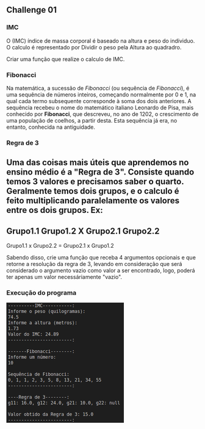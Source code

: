 ## Challenge 01

### IMC

O (IMC) índice de massa corporal é baseado na altura e peso do individuo.
O calculo é representado por Dividir o peso pela Altura ao quadradro.

Criar uma função que realize o calculo de IMC.

### Fibonacci

Na matemática, a sucessão de _Fibonacci_ (ou sequência de _Fibonacci_), é uma sequência de números inteiros, começando normalmente por 0 e 1, na qual cada termo subsequente corresponde à soma dos dois anteriores. A sequência recebeu o nome do matemático italiano Leonardo de Pisa, mais conhecido por **Fibonacci**, que descreveu, no ano de 1202, o crescimento de uma população de coelhos, a partir desta. Esta sequência já era, no entanto, conhecida na antiguidade.

### Regra de 3

Uma das coisas mais úteis que aprendemos no ensino médio é a "Regra de 3".
Consiste quando temos 3 valores e precisamos saber o quarto.
Geralmente temos dois grupos, e o calculo é feito multiplicando paralelamente os valores entre os dois grupos.
Ex:
--
Grupo1.1       Grupo1.2
           X
Grupo2.1       Grupo2.2
--
Grupo1.1 x Grupo2.2 = Grupo2.1 x Grupo1.2

Sabendo disso, crie uma função que receba 4 argumentos opcionais e que retorne a resolução da regra de 3, levando em consideração que será considerado o argumento vazio como valor a ser encontrado, logo, poderá ter apenas um valor necessáriamente "vazio".

### Execução do programa

![Execução do programa](assets/program_execution.png)